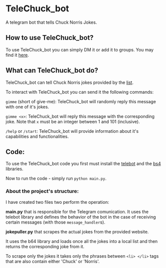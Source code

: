 # TeleChuck_bot
A telegram bot that tells Chuck Norris Jokes.

## How to use TeleChuck_bot?
To use TeleChuck_bot you can simply DM it or add it to groups. You may find it [here](https://t.me/TeleChuck_bot).

## What can TeleChuck_bot do?
TeleChuck_bot can tell Chuck Norris jokes provided by the [list](https://parade.com/968666/parade/chuck-norris-jokes/).


To interact with TeleChuck_bot you can send it the following commands:

`gimme` (short of give-me): TeleChuck_bot will randomly reply this message with one of it's jokes.

`gimme <x>`: TeleChuck_bot will reply this message with the corresponding joke. Note that `x` must be an integer between 1 and 101 (inclusive). 

`/help` or `/start`: TeleChuck_bot will provide information about it's capabilities and functionalities.

## Code:
To use the TeleChuck_bot code you first must install the [telebot](https://github.com/eternnoir/pyTelegramBotAPI) and the [bs4](https://pypi.org/project/beautifulsoup4/) libraries.

Now to run the code - simply run `python main.py`.

### About the project's structure:

I have created two files two perform the operation:

**main.py** that is responsible for the Telegram comunication.
It uses the telebot library and defines the behavior of the bot in the case of receiving certain messages (with those `message_handler`s).

**jokepuller.py** that scrapes the actual jokes from the provided website.

It uses the b64 library and loads once all the jokes into a local list and then returns the corresponding joke from it.

To scrape only the jokes it takes only the phrases between `<li> </li>` tags that are also contain either 'Chuck' or 'Norris'.

